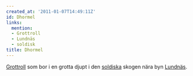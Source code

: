 ```yaml
---
created_at: '2011-01-07T14:49:11Z'
id: Dhormel
links:
  mention:
  - Grottroll
  - Lundnäs
  - soldisk
title: Dhormel
---
```


[Grottroll] som bor i en grotta djupt i den [soldiska] skogen nära byn [Lundnäs].

  [Grottroll]: Grottroll
  [soldiska]: soldisk
  [Lundnäs]: Lundnäs